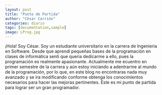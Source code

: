 ```yaml
---
layout: post
title: "Punto de Partida"
author: "César Carrión"
categories: diario
tags: [documentation,sample]
image: LProg.jpg
---
```


¡Hola! Soy César. Soy un estudiante universitario en la carrera de Ingenieria en Software. Desde que aprendí pequeñas bases de la programación en clases de informática sentí que queria dedicarme a ello, pues la programación es realmente apasionante. Actualmente me ecuentro en primer semestre de la carrera y aún estoy iniciando a adentrarme al mundo de la programación, por lo que, en este blog no encontraras nada muy avanzado y se ira modificando conforme obtenga los conocimientos necesarios para hacer las mejoras pertinentes. Este es mi punto de partida para lograr ser un gran programador.
